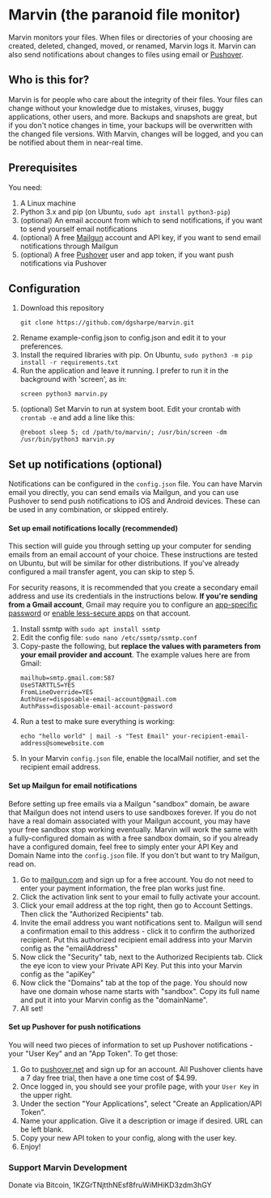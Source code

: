 # Marvin (the paranoid file monitor)

Marvin monitors your files. When files or directories of your choosing are created, deleted, changed, moved, or renamed, Marvin logs it. Marvin can also send notifications about changes to files using email or [Pushover][po].

## Who is this for?

Marvin is for people who care about the integrity of their files. Your files can change without your knowledge due to mistakes, viruses, buggy applications, other users, and more. Backups and snapshots are great, but if you don't notice changes in time, your backups will be overwritten with the changed file versions. With Marvin, changes will be logged, and you can be notified about them in near-real time.

## Prerequisites

You need:

1) A Linux machine
2) Python 3.x and pip (on Ubuntu, `sudo apt install python3-pip`)
3) (optional) An email account from which to send notifications, if you want to send yourself email notifications
4) (optional) A free [Mailgun][mg] account and API key, if you want to send email notifications through Mailgun
5) (optional) A free [Pushover][po] user and app token, if you want push notifications via Pushover

## Configuration

1) Download this repository
   ```
   git clone https://github.com/dgsharpe/marvin.git
   ```
2) Rename example-config.json to config.json and edit it to your preferences.
3) Install the required libraries with pip. On Ubuntu, `sudo python3 -m pip install -r requirements.txt`
4) Run the application and leave it running. I prefer to run it in the background with 'screen', as in:
   ```
   screen python3 marvin.py
   ```
5) (optional) Set Marvin to run at system boot. Edit your crontab with `crontab -e` and add a line like this:
   ```
   @reboot sleep 5; cd /path/to/marvin/; /usr/bin/screen -dm /usr/bin/python3 marvin.py
   ```

## Set up notifications (optional)

Notifications can be configured in the `config.json` file. You can have Marvin email you directly, you can send emails via Mailgun, and you can use Pushover to send push notifications to iOS and Android devices. These can be used in any combination, or skipped entirely.

#### Set up email notifications locally (recommended)

This section will guide you through setting up your computer for sending emails from an email account of your choice. These instructions are tested on Ubuntu, but will be similar for other distributions. If you've already configured a mail transfer agent, you can skip to step 5. 

For security reasons, it is recommended that you create a secondary email address and use its credentials in the instructions below. **If you're sending from a Gmail account**, Gmail may require you to configure an [app-specific password][gmail-asp] or [enable less-secure apps][gmail-lsa] on that account.

1) Install ssmtp with `sudo apt install ssmtp`
2) Edit the config file: `sudo nano /etc/ssmtp/ssmtp.conf`
3) Copy-paste the following, but **replace the values with parameters from your email provider and account**. The example values here are from Gmail:
   ```
   mailhub=smtp.gmail.com:587
   UseSTARTTLS=YES
   FromLineOverride=YES
   AuthUser=disposable-email-account@gmail.com
   AuthPass=disposable-email-account-password
   ```
4) Run a test to make sure everything is working: 
    ```
    echo "hello world" | mail -s "Test Email" your-recipient-email-address@somewebsite.com
    ```
5) In your Marvin `config.json` file, enable the localMail notifier, and set the recipient email address.

#### Set up Mailgun for email notifications

Before setting up free emails via a Mailgun "sandbox" domain, be aware that Mailgun does not intend users to use sandboxes forever. If you do not have a real domain associated with your Mailgun account, you may have your free sandbox stop working eventually. Marvin will work the same with a fully-configured domain as with a free sandbox domain, so if you already have a configured domain, feel free to simply enter your API Key and Domain Name into the `config.json` file. If you don't but want to try Mailgun, read on.


1) Go to [mailgun.com][mg] and sign up for a free account. You do not need to enter your payment information, the free plan works just fine.
2) Click the activation link sent to your email to fully activate your account.
3) Click your email address at the top right, then go to Account Settings. Then click the "Authorized Recipients" tab.
4) Invite the email address you want notifications sent to. Mailgun will send a confirmation email to this address - click it to confirm the authorized recipient. Put this authorized recipient email address into your Marvin config as the "emailAddress"
5) Now click the "Security" tab, next to the Authorized Recipients tab. Click the eye icon to view your Private API Key. Put this into your Marvin config as the "apiKey"
6) Now click the "Domains" tab at the top of the page. You should now have one domain whose name starts with "sandbox". Copy its full name and put it into your Marvin config as the "domainName".
7) All set!

#### Set up Pushover for push notifications

You will need two pieces of information to set up Pushover notifications - your "User Key" and an "App Token". To get those:

1) Go to [pushover.net][po] and sign up for an account. All Pushover clients have a 7 day free trial, then have a one time cost of $4.99.
2) Once logged in, you should see your profile page, with your `User Key` in the upper right.
3) Under the section "Your Applications", select "Create an Application/API Token".
4) Name your application. Give it a description or image if desired. URL can be left blank.
5) Copy your new API token to your config, along with the user key.
6) Enjoy!

### Support Marvin Development
Donate via Bitcoin, 1KZGrTNjtthNEsf8fruWiMHiKD3zdm3hGY

[po]: https://pushover.net
[mg]: https://www.mailgun.com
[gmail-asp]: https://support.google.com/accounts/answer/185833?hl=en
[gmail-lsa]: https://support.google.com/accounts/answer/6010255?hl=en
